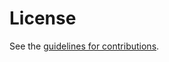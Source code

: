 # License

See the
[guidelines for contributions](https://github.com/astone282/draft-koldychev-pce-operational/blob/main/CONTRIBUTING.md).
